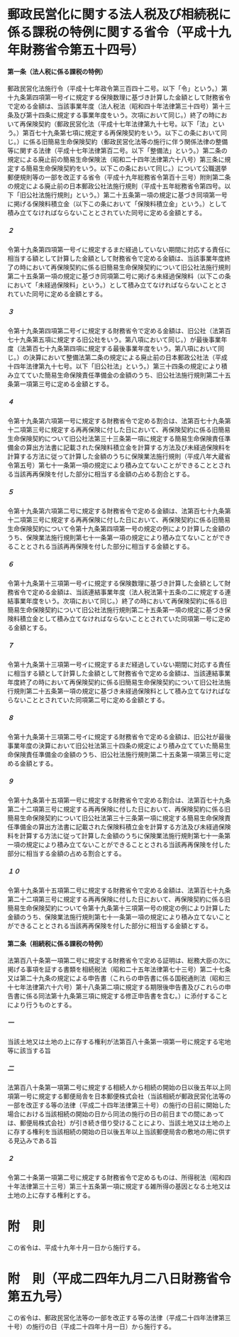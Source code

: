 # 郵政民営化に関する法人税及び相続税に係る課税の特例に関する省令（平成十九年財務省令第五十四号）
#### 第一条（法人税に係る課税の特例）
郵政民営化法施行令（平成十七年政令第三百四十二号。以下「令」という。）第十九条第四項第一号イに規定する保険数理に基づき計算した金額として財務省令で定める金額は、当該事業年度（法人税法（昭和四十年法律第三十四号）第十三条及び第十四条に規定する事業年度をいう。次項において同じ。）終了の時において再保険契約（郵政民営化法（平成十七年法律第九十七号。以下「法」という。）第百七十九条第七項に規定する再保険契約をいう。以下この条において同じ。）に係る旧簡易生命保険契約（郵政民営化法等の施行に伴う関係法律の整備等に関する法律（平成十七年法律第百二号。以下「整備法」という。）第二条の規定による廃止前の簡易生命保険法（昭和二十四年法律第六十八号）第三条に規定する簡易生命保険契約をいう。以下この条において同じ。）について公職選挙郵便規則等の一部を改正する省令（平成十九年総務省令第百十三号）附則第二条の規定による廃止前の日本郵政公社法施行規則（平成十五年総務省令第四号。以下「旧公社法施行規則」という。）第二十五条第一項の規定に基づき同項第一号に掲げる保険料積立金（以下この条において「保険料積立金」という。）として積み立てなければならないこととされていた同号に定める金額とする。
##### ２
令第十九条第四項第一号イに規定するまだ経過していない期間に対応する責任に相当する額として計算した金額として財務省令で定める金額は、当該事業年度終了の時において再保険契約に係る旧簡易生命保険契約について旧公社法施行規則第二十五条第一項の規定に基づき同項第二号に掲げる未経過保険料（以下この条において「未経過保険料」という。）として積み立てなければならないこととされていた同号に定める金額とする。
##### ３
令第十九条第四項第二号イに規定する財務省令で定める金額は、旧公社（法第百七十九条第五項に規定する旧公社をいう。第八項において同じ。）が最後事業年度（法第百七十九条第四項に規定する最後事業年度をいう。第八項において同じ。）の決算において整備法第二条の規定による廃止前の日本郵政公社法（平成十四年法律第九十七号。以下「旧公社法」という。）第三十四条の規定により積み立てていた簡易生命保険責任準備金の金額のうち、旧公社法施行規則第二十五条第一項第三号に定める金額とする。
##### ４
令第十九条第六項第一号に規定する財務省令で定める割合は、法第百七十九条第十二項第三号に規定する再再保険に付した日において、再保険契約に係る旧簡易生命保険契約について旧公社法第三十三条第一項に規定する簡易生命保険責任準備金の算出方法書に記載された保険料積立金を計算する方法及び未経過保険料を計算する方法に従って計算した金額のうちに保険業法施行規則（平成八年大蔵省令第五号）第七十一条第一項の規定により積み立てないことができることとされる当該再再保険を付した部分に相当する金額の占める割合とする。
##### ５
令第十九条第六項第二号に規定する財務省令で定める金額は、法第百七十九条第十二項第三号に規定する再再保険に付した日において、再保険契約に係る旧簡易生命保険契約について令第十九条第四項第一号の規定の例により計算した金額のうち、保険業法施行規則第七十一条第一項の規定により積み立てないことができることとされる当該再再保険を付した部分に相当する金額とする。
##### ６
令第十九条第十三項第一号イに規定する保険数理に基づき計算した金額として財務省令で定める金額は、当該連結事業年度（法人税法第十五条の二に規定する連結事業年度をいう。次項において同じ。）終了の時において再保険契約に係る旧簡易生命保険契約について旧公社法施行規則第二十五条第一項の規定に基づき保険料積立金として積み立てなければならないこととされていた同項第一号に定める金額とする。
##### ７
令第十九条第十三項第一号イに規定するまだ経過していない期間に対応する責任に相当する額として計算した金額として財務省令で定める金額は、当該連結事業年度終了の時において再保険契約に係る旧簡易生命保険契約について旧公社法施行規則第二十五条第一項の規定に基づき未経過保険料として積み立てなければならないこととされていた同項第二号に定める金額とする。
##### ８
令第十九条第十三項第二号イに規定する財務省令で定める金額は、旧公社が最後事業年度の決算において旧公社法第三十四条の規定により積み立てていた簡易生命保険責任準備金の金額のうち、旧公社法施行規則第二十五条第一項第三号に定める金額とする。
##### ９
令第十九条第十五項第一号に規定する財務省令で定める割合は、法第百七十九条第二十二項第三号に規定する再再保険に付した日において、再保険契約に係る旧簡易生命保険契約について旧公社法第三十三条第一項に規定する簡易生命保険責任準備金の算出方法書に記載された保険料積立金を計算する方法及び未経過保険料を計算する方法に従って計算した金額のうちに保険業法施行規則第七十一条第一項の規定により積み立てないことができることとされる当該再再保険を付した部分に相当する金額の占める割合とする。
##### １０
令第十九条第十五項第二号に規定する財務省令で定める金額は、法第百七十九条第二十二項第三号に規定する再再保険に付した日において、再保険契約に係る旧簡易生命保険契約について令第十九条第十三項第一号の規定の例により計算した金額のうち、保険業法施行規則第七十一条第一項の規定により積み立てないことができることとされる当該再再保険を付した部分に相当する金額とする。
#### 第二条（相続税に係る課税の特例）
法第百八十条第一項第二号に規定する財務省令で定める証明は、総務大臣の次に掲げる事項を証する書類を相続税法（昭和二十五年法律第七十三号）第二十七条又は第二十九条の規定による申告書（これらの申告書に係る国税通則法（昭和三十七年法律第六十六号）第十八条第二項に規定する期限後申告書及びこれらの申告書に係る同法第十九条第三項に規定する修正申告書を含む。）に添付することにより行うものとする。
##### 一
当該土地又は土地の上に存する権利が法第百八十条第一項第一号に規定する宅地等に該当する旨
##### 二
法第百八十条第一項第二号に規定する相続人から相続の開始の日以後五年以上同項第一号に規定する郵便局舎を日本郵便株式会社（当該相続が郵政民営化法等の一部を改正する等の法律（平成二十四年法律第三十号）の施行の日前に開始した場合における当該相続の開始の日から同法の施行の日の前日までの間にあっては、郵便局株式会社）が引き続き借り受けることにより、当該土地又は土地の上に存する権利を当該相続の開始の日以後五年以上当該郵便局舎の敷地の用に供する見込みである旨
##### ２
令第二十条第一項第二号に規定する財務省令で定めるものは、所得税法（昭和四十年法律第三十三号）第三十五条第一項に規定する雑所得の基因となる土地又は土地の上に存する権利とする。
# 附　則
この省令は、平成十九年十月一日から施行する。
# 附　則（平成二四年九月二八日財務省令第五九号）
この省令は、郵政民営化法等の一部を改正する等の法律（平成二十四年法律第三十号）の施行の日（平成二十四年十月一日）から施行する。
